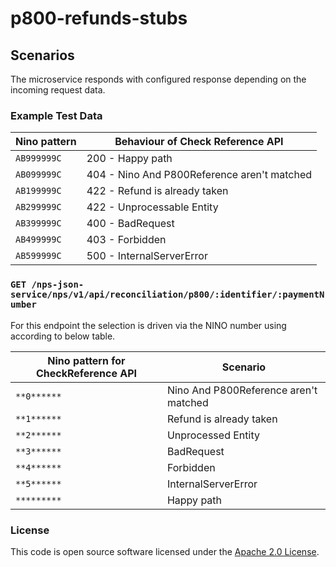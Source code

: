 
# p800-refunds-stubs

## Scenarios
The microservice responds with configured response depending on the incoming request data.

### Example Test Data

| Nino pattern | Behaviour of Check Reference API            |
|--------------|---------------------------------------------|
| `AB999999C`  | 200 - Happy path                            |
| `AB099999C`  | 404 - Nino And P800Reference aren't matched |
| `AB199999C`  | 422 - Refund is already taken               |
| `AB299999C`  | 422 - Unprocessable Entity                  |
| `AB399999C`  | 400 - BadRequest                            |
| `AB499999C`  | 403 - Forbidden                             |
| `AB599999C`  | 500 - InternalServerError                   |


### `GET /nps-json-service/nps/v1/api/reconciliation/p800/:identifier/:paymentNumber`
For this endpoint the selection is driven via the NINO number using according to below table.

| Nino pattern for CheckReference API | Scenario                                  |
|-------------------------------------|-------------------------------------------|
| `**0******`                         | Nino And P800Reference aren't matched     |
| `**1******`                         | Refund is already taken                   |
| `**2******`                         | Unprocessed Entity                        |
| `**3******`                         | BadRequest                                |
| `**4******`                         | Forbidden                                 |
| `**5******`                         | InternalServerError                       |
| `*********`                         | Happy path                                |

### License

This code is open source software licensed under the [Apache 2.0 License]("http://www.apache.org/licenses/LICENSE-2.0.html").